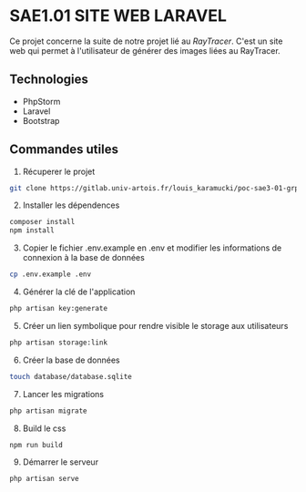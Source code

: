 # SAE1.01 SITE WEB LARAVEL
Ce projet concerne la suite de notre projet lié au *RayTracer*. C'est un site web qui permet à l'utilisateur de générer des images liées au RayTracer.

## Technologies
- PhpStorm
- Laravel
- Bootstrap

## Commandes utiles
1. Récuperer le projet
``` bash
git clone https://gitlab.univ-artois.fr/louis_karamucki/poc-sae3-01-grp13.git
```

2. Installer les dépendences
``` bash
composer install
npm install 
```

3. Copier le fichier .env.example en .env et modifier les informations de connexion à la base de données
``` bash
cp .env.example .env
```

4. Générer la clé de l'application
``` bash
php artisan key:generate
```

5. Créer un lien symbolique pour rendre visible le storage aux utilisateurs
``` bash
php artisan storage:link
```

6. Créer la base de données
``` bash
touch database/database.sqlite
```

7. Lancer les migrations
``` bash
php artisan migrate
```
8. Build le css
``` bash
npm run build
```

9. Démarrer le serveur
``` bash
php artisan serve
```

  
